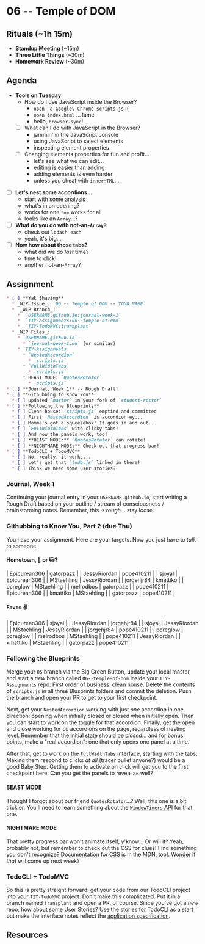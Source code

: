 # 06 -- Temple of DOM

## Rituals (~1h 15m)

* **Standup Meeting** (~15m)
* **Three Little Things** (~30m)
* **Homework Review** (~30m)

## Agenda

* **Tools on Tuesday**
  * How do I use JavaScript inside the Browser?
    * `open -a Google\ Chrome scripts.js` :(
    * `open index.html` ... lame
    * hello, `browser-sync`!
  * [ ] What can I do with JavaScript in the Browser?
    * jammin' in the JavaScript console
    * using JavaScript to select elements
    * inspecting element properties
  * [ ] Changing elements properties for fun and profit...
    * let's see what we can edit...
    * editing is easier than adding
    * adding elements is even harder
    * unless you cheat with `innerHTML`...
* [ ] **Let's nest some accordions...**
  * start with some analysis
  * what's in an opening?
  * works for one `!==` works for all
  * looks like an `Array`...?
* [ ] **What do you do with not-an-`Array`?**
  * check out `lodash`: `each`
  * yeah, it's big...
* [ ] **Now how about those tabs?**
  * what did we do _last_ time?
  * time to click!
  * another not-an-`Array`?

## Assignment

```markdown
* [ ] **Yak Shaving**
  * _WIP Issue_: `06 -- Temple of DOM -- YOUR NAME`
  *  _WIP Branch_:
    *  `USERNAME.github.io:journal-week-1`
    *  `TIY-Assignments:06--temple-of-dom`
    *  `TIY-TodoMVC:transplant`
  * _WIP Files_:
    * `USERNAME.github.io`
      * `journal-week-1.md` (or similar)
    * `TIY-Assignments`
      * `NestedAccordion`
        * `scripts.js`
      * `FullWidthTabs`
        * `scripts.js`
      * BEAST MODE: `QuotesRotator`
        * `scripts.js`
* [ ] **Journal, Week 1** -- Rough Draft!
* [ ] **Githubbing to Know You**
  * [ ] updated `master` in your fork of `student-roster`
* [ ] **Following the Blueprints**
  * [ ] Clean house: `scripts.js` emptied and committed
  * [ ] First `NestedAccordion` is accordion-ey...
  * [ ] Momma's got a squeezebox! It goes in and out...
  * [ ] `FullWidthTabs` with clicky tabs!
  * [ ] And now the panels work, too!
  * [ ] **BEAST MODE:** `QuotesRotator` can rotate!
  * [ ] **NIGHTMARE MODE:** Check out that progress bar!
* [ ] **TodoCLI + TodoMVC**
  * [ ] No, really, it works...
  * [ ] Let's get that `todo.js` linked in there!
  * [ ] Think we need some user stories?
```

### Journal, Week 1

Continuing your journal entry in your `USERNAME.github.io`, start writing a Rough Draft based on your outline / stream of consciousness / brainstorming notes. Remember, this is _rough_... stay loose.

### Githubbing to Know You, Part 2 (due Thu)

You have your assignment. Here are your targets. Now you just have to _talk_ to someone.

#### Hometown, :dog: or :cat:?

| Epicurean306 | gatorpazz    |
| JessyRiordan | pope410211   |
| sjoyal       | Epicurean306 |
| MStaehling   | JessyRiordan |
| jorgehjr84   | kmattiko     |
| pcreglow     | MStaehling   |
| melrodbos    | gatorpazz    |
| pope410211   | Epicurean306 |
| kmattiko     | MStaehling   |
| gatorpazz    | pope410211   |

#### Faves :v:

| Epicurean306 | sjoyal       |
| JessyRiordan | jorgehjr84   |
| sjoyal       | JessyRiordan |
| MStaehling   | JessyRiordan |
| jorgehjr84   | pope410211   |
| pcreglow     | pcreglow     |
| melrodbos    | MStaehling   |
| pope410211   | JessyRiordan |
| kmattiko     | MStaehling   |
| gatorpazz    | pope410211   |

### Following the Blueprints

Merge your `05` branch via the Big Green Button, update your local master, and start a _new_ branch called `06--temple-of-dom` inside your `TIY-Assignments` repo. First order of business: clean house. Delete the contents of `scripts.js` in all three Blusprints folders and commit the deletion. Push the branch and open your PR to get to your first checkpoint.

Next, get your `NestedAccordion` working with just _one_ accordion in _one_ direction: opening when initially closed or closed when initially open. Then you can start to work on the toggle for that accordion. Finally, get the open and close working for _all_ accordions on the page, regardless of nesting level. Remember that the initial state should be _closed_... and for bonus points, make a "real accordion": one that only opens one panel at a time.

After that, get to work on the `FullWidthTabs` interface, starting with the tabs. Making them respond to clicks _at all_ (tracer bullet anyone?) would be a good Baby Step. Getting them to activate on click will get you to the first checkpoint here. Can you get the panels to reveal as well?

#### BEAST MODE

Thought I forgot about our friend `QuotesRotator`...? Well, this one is a bit trickier. You'll need to learn something about the [`WindowTimers` API](https://developer.mozilla.org/en-US/docs/Web/API/WindowTimers) for that one.

#### NIGHTMARE MODE

That pretty progress bar won't animate itself, y'know... Or will it? Yeah, probably not, but remember to check out the CSS for clues! Find something you don't recognize? [Documentation for CSS is in the MDN, too!](https://developer.mozilla.org/en-US/docs/Web/CSS). Wonder if _that_ will come up next week?

### TodoCLI + TodoMVC

So this is pretty straight forward: get your code from our TodoCLI project into your `TIY-TodoMVC` project. Don't make this complicated. Put it in a branch named `transplant` and open a PR, of course. Since you've got a _new_ repo, how about some User Stories? Use the stories for TodoCLI as a start but make the interface notes reflect the [application specification](https://github.com/tastejs/todomvc/blob/master/app-spec.md).

## Resources



